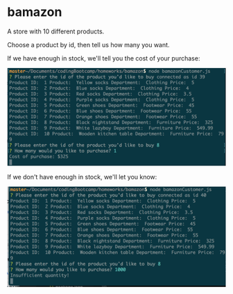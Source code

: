 # bamazon
A store with 10 different products.

Choose a product by id, then tell us how many you want.

If we have enough in stock, we'll tell you the cost of your purchase:

![bamazon](successful_purchase.png)

If we don't have enough in stock, we'll let you know:

![bamazon](unsuccessful_purchase.png)




